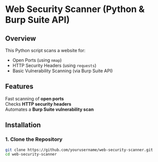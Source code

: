 # Web Security Scanner (Python & Burp Suite API)

## Overview
This Python script scans a website for:
- Open Ports (using `nmap`)
- HTTP Security Headers (using `requests`)
- Basic Vulnerability Scanning (via Burp Suite API)

## Features
Fast scanning of **open ports**  
Checks **HTTP security headers**  
Automates a **Burp Suite vulnerability scan**  

## Installation
### **1. Clone the Repository**
```bash
git clone https://github.com/yourusername/web-security-scanner.git
cd web-security-scanner
